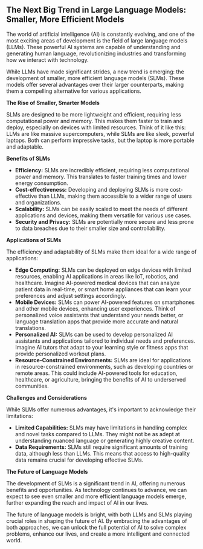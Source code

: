 ## The Next Big Trend in Large Language Models: Smaller, More Efficient Models

The world of artificial intelligence (AI) is constantly evolving, and one of the most exciting areas of development is the field of large language models (LLMs). These powerful AI systems are capable of understanding and generating human language, revolutionizing industries and transforming how we interact with technology. 

While LLMs have made significant strides, a new trend is emerging: the development of smaller, more efficient language models (SLMs). These models offer several advantages over their larger counterparts, making them a compelling alternative for various applications.

**The Rise of Smaller, Smarter Models**

SLMs are designed to be more lightweight and efficient, requiring less computational power and memory. This makes them faster to train and deploy, especially on devices with limited resources.  Think of it like this: LLMs are like massive supercomputers, while SLMs are like sleek, powerful laptops. Both can perform impressive tasks, but the laptop is more portable and adaptable.

**Benefits of SLMs**

* **Efficiency:** SLMs are incredibly efficient, requiring less computational power and memory. This translates to faster training times and lower energy consumption.
* **Cost-effectiveness:** Developing and deploying SLMs is more cost-effective than LLMs, making them accessible to a wider range of users and organizations.
* **Scalability:** SLMs can be easily scaled to meet the needs of different applications and devices, making them versatile for various use cases.
* **Security and Privacy:** SLMs are potentially more secure and less prone to data breaches due to their smaller size and controllability.

**Applications of SLMs**

The efficiency and adaptability of SLMs make them ideal for a wide range of applications:

* **Edge Computing:** SLMs can be deployed on edge devices with limited resources, enabling AI applications in areas like IoT, robotics, and healthcare. Imagine AI-powered medical devices that can analyze patient data in real-time, or smart home appliances that can learn your preferences and adjust settings accordingly.
* **Mobile Devices:** SLMs can power AI-powered features on smartphones and other mobile devices, enhancing user experiences. Think of personalized voice assistants that understand your needs better, or language translation apps that provide more accurate and natural translations.
* **Personalized AI:** SLMs can be used to develop personalized AI assistants and applications tailored to individual needs and preferences. Imagine AI tutors that adapt to your learning style or fitness apps that provide personalized workout plans.
* **Resource-Constrained Environments:** SLMs are ideal for applications in resource-constrained environments, such as developing countries or remote areas. This could include AI-powered tools for education, healthcare, or agriculture, bringing the benefits of AI to underserved communities.

**Challenges and Considerations**

While SLMs offer numerous advantages, it's important to acknowledge their limitations:

* **Limited Capabilities:** SLMs may have limitations in handling complex and novel tasks compared to LLMs. They might not be as adept at understanding nuanced language or generating highly creative content.
* **Data Requirements:** SLMs still require significant amounts of training data, although less than LLMs. This means that access to high-quality data remains crucial for developing effective SLMs.

**The Future of Language Models**

The development of SLMs is a significant trend in AI, offering numerous benefits and opportunities. As technology continues to advance, we can expect to see even smaller and more efficient language models emerge, further expanding the reach and impact of AI in our lives. 

The future of language models is bright, with both LLMs and SLMs playing crucial roles in shaping the future of AI. By embracing the advantages of both approaches, we can unlock the full potential of AI to solve complex problems, enhance our lives, and create a more intelligent and connected world.